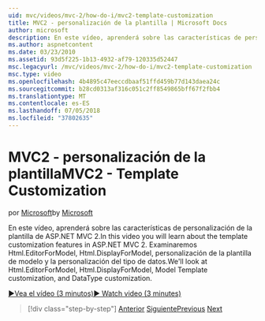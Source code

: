 ```yaml
---
uid: mvc/videos/mvc-2/how-do-i/mvc2-template-customization
title: MVC2 - personalización de la plantilla | Microsoft Docs
author: microsoft
description: En este vídeo, aprenderá sobre las características de personalización de la plantilla de ASP.NET MVC 2. Examinaremos Html.EditorForModel, Html.DisplayForModel, Templ modelo...
ms.author: aspnetcontent
ms.date: 03/23/2010
ms.assetid: 93d5f225-1b13-4932-af79-120335d52447
msc.legacyurl: /mvc/videos/mvc-2/how-do-i/mvc2-template-customization
msc.type: video
ms.openlocfilehash: 4b4895c47eeccdbaaf51ffd459b77d143daea24c
ms.sourcegitcommit: b28cd0313af316c051c2ff8549865bff67f2fbb4
ms.translationtype: MT
ms.contentlocale: es-ES
ms.lasthandoff: 07/05/2018
ms.locfileid: "37802635"
---
```

<a name="mvc2---template-customization"></a><span data-ttu-id="94724-104">MVC2 - personalización de la plantilla</span><span class="sxs-lookup"><span data-stu-id="94724-104">MVC2 - Template Customization</span></span>
====================
<span data-ttu-id="94724-105">por [Microsoft](https://github.com/microsoft)</span><span class="sxs-lookup"><span data-stu-id="94724-105">by [Microsoft](https://github.com/microsoft)</span></span>

<span data-ttu-id="94724-106">En este vídeo, aprenderá sobre las características de personalización de la plantilla de ASP.NET MVC 2.</span><span class="sxs-lookup"><span data-stu-id="94724-106">In this video you will learn about the template customization features in ASP.NET MVC 2.</span></span> <span data-ttu-id="94724-107">Examinaremos Html.EditorForModel, Html.DisplayForModel, personalización de la plantilla de modelo y la personalización del tipo de datos.</span><span class="sxs-lookup"><span data-stu-id="94724-107">We'll look at Html.EditorForModel, Html.DisplayForModel, Model Template customization, and DataType customization.</span></span>

[<span data-ttu-id="94724-108">&#9654;Vea el vídeo (3 minutos)</span><span class="sxs-lookup"><span data-stu-id="94724-108">&#9654; Watch video (3 minutes)</span></span>](https://channel9.msdn.com/Blogs/ASP-NET-Site-Videos/mvc2-template-customization)

> [!div class="step-by-step"]
> <span data-ttu-id="94724-109">[Anterior](mvc2-model-validation.md)
> [Siguiente](aspnet-mvc-2-areas.md)</span><span class="sxs-lookup"><span data-stu-id="94724-109">[Previous](mvc2-model-validation.md)
[Next](aspnet-mvc-2-areas.md)</span></span>
